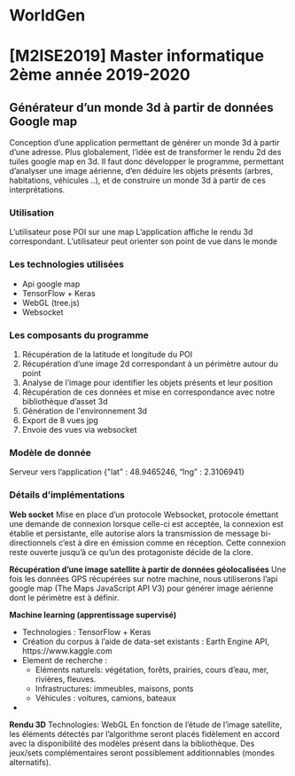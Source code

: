 # WorldGen
<h1>[M2ISE2019] Master informatique 2ème année 2019-2020</h1>

<h2>Générateur d’un monde 3d à partir de données Google map</h2>

Conception d’une application permettant de générer un monde 3d à partir d’une adresse. Plus globalement, l’idée est de transformer le rendu 2d des tuiles google map en 3d. Il faut donc développer le programme, permettant d’analyser une image aérienne, d’en déduire les objets présents (arbres, habitations, véhicules ..), et de construire un monde 3d à partir de ces interprétations. 


<h3>Utilisation</h3>
L’utilisateur pose POI sur une map
L’application affiche le rendu 3d correspondant.
L’utilisateur peut orienter son point de vue dans le monde

<h3>Les technologies utilisées</h3>
<ul>
	<li>Api google map</li>
	<li>TensorFlow + Keras</li>
	<li>WebGL (tree.js)</li>
	<li>Websocket</li>
</ul>

<h3>Les composants du programme</h3>
<ol>
	<li>Récupération de la latitude et longitude du POI</li>
	<li>Récupération d’une image 2d correspondant à un périmètre autour du point</li>
	<li>Analyse de l’image pour identifier les objets présents et leur position</li>
	<li>Récupération de ces données et mise en correspondance avec notre bibliothèque d’asset 3d</li>
	<li>Génération de l'environnement 3d</li>
	<li>Export de 8 vues jpg</li>
	<li>Envoie des vues via websocket</li>
</ol>


<h3>Modèle de donnée</h3>
Serveur vers l’application
{"lat" : 48.9465246,  “lng” : 2.3106941}


<h3>Détails d’implémentations</h3>

<b>Web socket</b>
Mise en place d’un protocole Websocket, protocole émettant une demande de connexion lorsque celle-ci est acceptée, la connexion est établie et persistante, elle autorise alors la transmission de message bi-directionnels c’est à dire en émission comme en réception. Cette connexion reste ouverte jusqu’à ce qu’un des protagoniste décide de la clore.
 

<b>Récupération d’une image satellite à partir de données géolocalisées</b>
Une fois les données GPS récupérées sur notre machine, nous utiliserons l’api google map (The Maps JavaScript API V3) pour générer image aérienne dont le périmètre est à définir. 


<b>Machine learning (apprentissage supervisé)</b>
<ul>
	<li>Technologies : TensorFlow + Keras</li>
	<li>Création du corpus à l’aide de data-set existants :  Earth Engine API, https://www.kaggle.com</li>
	<li>Element de recherche : 
		<ul>
			<li>Eléments naturels: végétation, forêts, prairies, cours d’eau, mer, rivières, fleuves.</li>
			<li>Infrastructures: immeubles, maisons, ponts </li>
			<li>Véhicules : voitures, camions, bateaux</li>
		</ul>
	<li>	
</ul>
			
<b>Rendu 3D</b>
Technologies: WebGL
En fonction de l’étude de l’image satellite, les éléments détectés par l’algorithme seront placés fidèlement en accord avec la disponibilité des modèles présent dans la bibliothèque. Des jeux/sets complémentaires seront possiblement additionnables (mondes alternatifs).  



